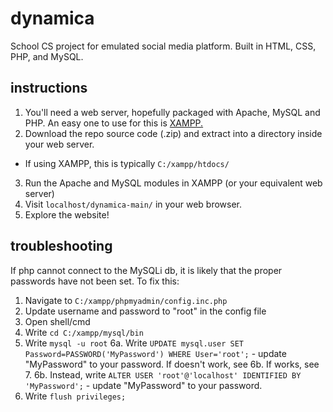 # dynamica
School CS project for emulated social media platform. Built in HTML, CSS, PHP, and MySQL.


## instructions

1. You'll need a web server, hopefully packaged with Apache, MySQL and PHP. An easy one to use for this is [XAMPP.](https://www.apachefriends.org/download.html)
2. Download the repo source code (.zip) and extract into a directory inside your web server.
  - If using XAMPP, this is typically `C:/xampp/htdocs/`
3. Run the Apache and MySQL modules in XAMPP (or your equivalent web server)
4. Visit `localhost/dynamica-main/` in your web browser.
5. Explore the website!


## troubleshooting

If php cannot connect to the MySQLi db, it is likely that the proper passwords have not been set. To fix this:

1. Navigate to `C:/xampp/phpmyadmin/config.inc.php`
2. Update username and password to "root" in the config file
3. Open shell/cmd
4. Write `cd C:/xampp/mysql/bin`
5. Write `mysql -u root`
6a. Write `UPDATE mysql.user SET Password=PASSWORD('MyPassword') WHERE User='root';` - update "MyPassword" to your password. If doesn't work, see 6b. If works, see 7.
6b. Instead, write `ALTER USER 'root'@'localhost' IDENTIFIED BY 'MyPassword';` - update "MyPassword" to your password.
7. Write `flush privileges;`
